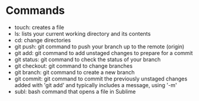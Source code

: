 # Commands

- touch: creates a file
- ls: lists your current working directory and its contents
- cd: change directories
- git push: git command to push your branch up to the remote (origin)
- git add: git command to add unstaged changes to prepare for a commit
- git status: git command to check the status of your branch
- git checkout: git command to change branches
- git branch: git command to create a new branch
- git commit: git command to commit the previously unstaged changes added with 'git add' and typically includes a message, using '-m'
- subl: bash command that opens a file in Sublime
